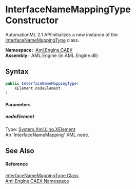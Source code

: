 InterfaceNameMappingType Constructor
====================================
AutomationML 2.1 APIInitializes a new instance of the [InterfaceNameMappingType][1] class.

  **Namespace:**  [Aml.Engine.CAEX][2]  
  **Assembly:**  AML.Engine (in AML.Engine.dll)

Syntax
------

```csharp
public InterfaceNameMappingType(
	XElement nodeElement
)
```

#### Parameters

##### *nodeElement*
Type: [System.Xml.Linq.XElement][3]  
An 'InterfaceNameMapping' XML node.


See Also
--------

#### Reference
[InterfaceNameMappingType Class][1]  
[Aml.Engine.CAEX Namespace][2]  

[1]: README.md
[2]: ../README.md
[3]: https://docs.microsoft.com/dotnet/api/system.xml.linq.xelement
[4]: https://www.automationml.org
[5]: ../../icons/logoShade.png